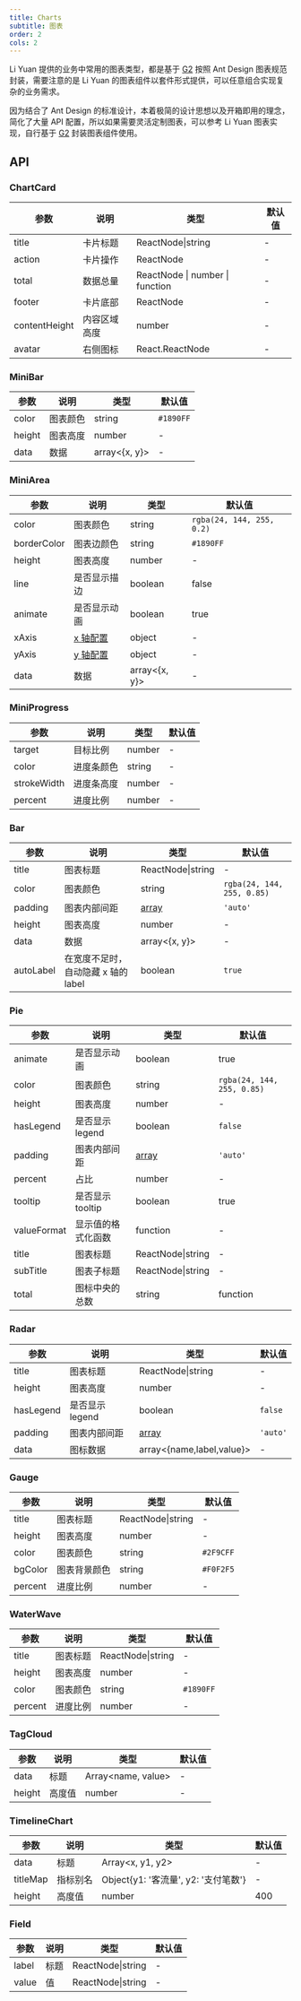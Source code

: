 ```yaml
---
title: Charts
subtitle: 图表
order: 2
cols: 2
---
```


Li Yuan 提供的业务中常用的图表类型，都是基于 [G2](https://antv.alipay.com/g2/doc/index.html) 按照 Ant Design 图表规范封装，需要注意的是 Li Yuan 的图表组件以套件形式提供，可以任意组合实现复杂的业务需求。

因为结合了 Ant Design 的标准设计，本着极简的设计思想以及开箱即用的理念，简化了大量 API 配置，所以如果需要灵活定制图表，可以参考 Li Yuan 图表实现，自行基于 [G2](https://antv.alipay.com/g2/doc/index.html) 封装图表组件使用。

## API

### ChartCard

| 参数          | 说明         | 类型                            | 默认值 |
| ------------- | ------------ | ------------------------------- | ------ |
| title         | 卡片标题     | ReactNode\|string               | -      |
| action        | 卡片操作     | ReactNode                       | -      |
| total         | 数据总量     | ReactNode \| number \| function | -      |
| footer        | 卡片底部     | ReactNode                       | -      |
| contentHeight | 内容区域高度 | number                          | -      |
| avatar        | 右侧图标     | React.ReactNode                 | -      |

### MiniBar

| 参数   | 说明     | 类型          | 默认值    |
| ------ | -------- | ------------- | --------- |
| color  | 图表颜色 | string        | `#1890FF` |
| height | 图表高度 | number        | -         |
| data   | 数据     | array<{x, y}> | -         |

### MiniArea

| 参数 | 说明 | 类型 | 默认值 |
| --- | --- | --- | --- |
| color | 图表颜色 | string | `rgba(24, 144, 255, 0.2)` |
| borderColor | 图表边颜色 | string | `#1890FF` |
| height | 图表高度 | number | - |
| line | 是否显示描边 | boolean | false |
| animate | 是否显示动画 | boolean | true |
| xAxis | [x 轴配置](http://antvis.github.io/g2/doc/tutorial/start/axis.html) | object | - |
| yAxis | [y 轴配置](http://antvis.github.io/g2/doc/tutorial/start/axis.html) | object | - |
| data | 数据 | array<{x, y}> | - |

### MiniProgress

| 参数        | 说明       | 类型   | 默认值 |
| ----------- | ---------- | ------ | ------ |
| target      | 目标比例   | number | -      |
| color       | 进度条颜色 | string | -      |
| strokeWidth | 进度条高度 | number | -      |
| percent     | 进度比例   | number | -      |

### Bar

| 参数 | 说明 | 类型 | 默认值 |
| --- | --- | --- | --- |
| title | 图表标题 | ReactNode\|string | - |
| color | 图表颜色 | string | `rgba(24, 144, 255, 0.85)` |
| padding | 图表内部间距 | [array](https://github.com/alibaba/BizCharts/blob/master/doc/api/chart.md#7padding-object--number--array-) | `'auto'` |
| height | 图表高度 | number | - |
| data | 数据 | array<{x, y}> | - |
| autoLabel | 在宽度不足时，自动隐藏 x 轴的 label | boolean | `true` |

### Pie

| 参数 | 说明 | 类型 | 默认值 |
| --- | --- | --- | --- |
| animate | 是否显示动画 | boolean | true |
| color | 图表颜色 | string | `rgba(24, 144, 255, 0.85)` |
| height | 图表高度 | number | - |
| hasLegend | 是否显示 legend | boolean | `false` |
| padding | 图表内部间距 | [array](https://github.com/alibaba/BizCharts/blob/master/doc/api/chart.md#7padding-object--number--array-) | `'auto'` |
| percent | 占比 | number | - |
| tooltip | 是否显示 tooltip | boolean | true |
| valueFormat | 显示值的格式化函数 | function | - |
| title | 图表标题 | ReactNode\|string | - |
| subTitle | 图表子标题 | ReactNode\|string | - |
| total | 图标中央的总数 | string | function | - |

### Radar

| 参数 | 说明 | 类型 | 默认值 |
| --- | --- | --- | --- |
| title | 图表标题 | ReactNode\|string | - |
| height | 图表高度 | number | - |
| hasLegend | 是否显示 legend | boolean | `false` |
| padding | 图表内部间距 | [array](https://github.com/alibaba/BizCharts/blob/master/doc/api/chart.md#7padding-object--number--array-) | `'auto'` |
| data | 图标数据 | array<{name,label,value}> | - |

### Gauge

| 参数    | 说明         | 类型              | 默认值    |
| ------- | ------------ | ----------------- | --------- |
| title   | 图表标题     | ReactNode\|string | -         |
| height  | 图表高度     | number            | -         |
| color   | 图表颜色     | string            | `#2F9CFF` |
| bgColor | 图表背景颜色 | string            | `#F0F2F5` |
| percent | 进度比例     | number            | -         |

### WaterWave

| 参数    | 说明     | 类型              | 默认值    |
| ------- | -------- | ----------------- | --------- |
| title   | 图表标题 | ReactNode\|string | -         |
| height  | 图表高度 | number            | -         |
| color   | 图表颜色 | string            | `#1890FF` |
| percent | 进度比例 | number            | -         |

### TagCloud

| 参数   | 说明   | 类型                | 默认值 |
| ------ | ------ | ------------------- | ------ |
| data   | 标题   | Array<name, value\> | -      |
| height | 高度值 | number              | -      |

### TimelineChart

| 参数     | 说明     | 类型                                 | 默认值 |
| -------- | -------- | ------------------------------------ | ------ |
| data     | 标题     | Array<x, y1, y2\>                    | -      |
| titleMap | 指标别名 | Object{y1: '客流量', y2: '支付笔数'} | -      |
| height   | 高度值   | number                               | 400    |

### Field

| 参数  | 说明 | 类型              | 默认值 |
| ----- | ---- | ----------------- | ------ |
| label | 标题 | ReactNode\|string | -      |
| value | 值   | ReactNode\|string | -      |
